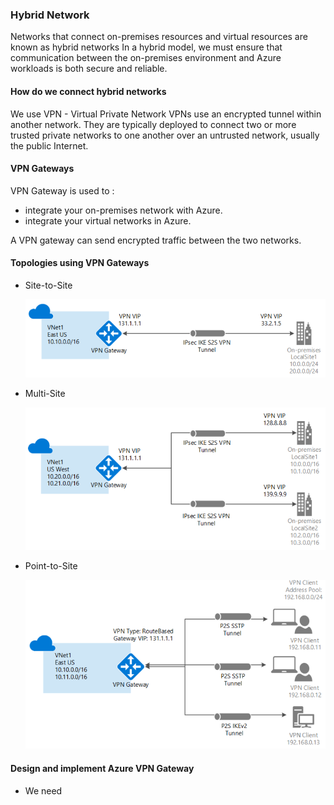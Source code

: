 ### Hybrid Network

Networks that connect on-premises resources and virtual resources are known as hybrid networks
In a hybrid model, we must ensure that communication between the on-premises environment and Azure workloads is both secure and reliable.

#### How do we connect hybrid networks
We use VPN - Virtual Private Network
VPNs use an encrypted tunnel within another network.
They are typically deployed to connect two or more trusted private networks to one another over an untrusted network, usually the public Internet.

#### VPN Gateways
VPN Gateway is used to :
 - integrate your on-premises network with Azure.
 - integrate your virtual networks in Azure.

A VPN gateway can send encrypted traffic between the two networks.

#### Topologies using VPN Gateways

- Site-to-Site

  ![site-to-site!](/networking/az-networks/images/site-to-site.PNG)



- Multi-Site 

  ![multi-site!](/networking/az-networks/images/multi-site.PNG)





- Point-to-Site 

  ![point-to-site!](/networking/az-networks/images/point-to-site.PNG)

#### Design and implement Azure VPN Gateway

- We need 
